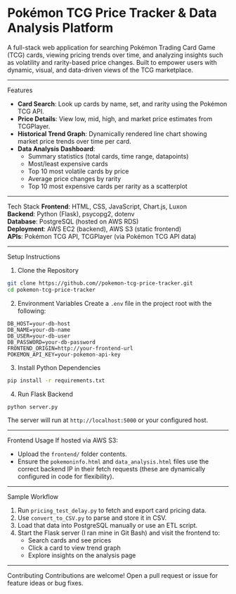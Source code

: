 # Pokémon TCG Price Tracker & Data Analysis Platform

A full-stack web application for searching Pokémon Trading Card Game (TCG) cards, viewing pricing trends over time, and analyzing insights such as volatility and rarity-based price changes. Built to empower users with dynamic, visual, and data-driven views of the TCG marketplace.

---

Features
- **Card Search**: Look up cards by name, set, and rarity using the Pokémon TCG API.
- **Price Details**: View low, mid, high, and market price estimates from TCGPlayer.
- **Historical Trend Graph**: Dynamically rendered line chart showing market price trends over time per card.
- **Data Analysis Dashboard**:
  - Summary statistics (total cards, time range, datapoints)
  - Most/least expensive cards
  - Top 10 most volatile cards by price
  - Average price changes by rarity
  - Top 10 most expensive cards per rarity as a scatterplot

---

Tech Stack
**Frontend**: HTML, CSS, JavaScript, Chart.js, Luxon<br>
**Backend**: Python (Flask), psycopg2, dotenv<br>
**Database**: PostgreSQL (hosted on AWS RDS)<br>
**Deployment**: AWS EC2 (backend), AWS S3 (static frontend)<br>
**APIs**: Pokémon TCG API, TCGPlayer (via Pokémon TCG API data)

---

Setup Instructions
1. Clone the Repository
```bash
git clone https://github.com//pokemon-tcg-price-tracker.git
cd pokemon-tcg-price-tracker
```

2. Environment Variables
Create a `.env` file in the project root with the following:
```env
DB_HOST=your-db-host
DB_NAME=your-db-name
DB_USER=your-db-user
DB_PASSWORD=your-db-password
FRONTEND_ORIGIN=http://your-frontend-url
POKEMON_API_KEY=your-pokemon-api-key
```

3. Install Python Dependencies
```bash
pip install -r requirements.txt
```

4. Run Flask Backend
```bash
python server.py
```
The server will run at `http://localhost:5000` or your configured host.

---

Frontend Usage
If hosted via AWS S3:
- Upload the `frontend/` folder contents.
- Ensure the `pokemoninfo.html` and `data_analysis.html` files use the correct backend IP in their fetch requests (these are dynamically configured in code for flexibility).

---

Sample Workflow
1. Run `pricing_test_delay.py` to fetch and export card pricing data.
2. Use `convert_to_CSV.py` to parse and store it in CSV.
3. Load that data into PostgreSQL manually or use an ETL script.
4. Start the Flask server (I ran mine in Git Bash) and visit the frontend to:
   - Search cards and see prices
   - Click a card to view trend graph
   - Explore insights on the analysis page

---

Contributing
Contributions are welcome! Open a pull request or issue for feature ideas or bug fixes.


